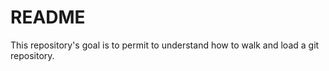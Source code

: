 README
======

This repository's goal is to permit to understand how to walk and load a git repository.
